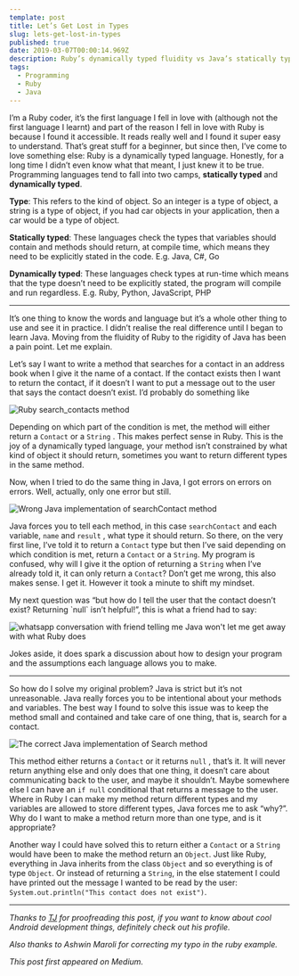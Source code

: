 ```yaml
---
template: post
title: Let’s Get Lost in Types
slug: lets-get-lost-in-types
published: true
date: 2019-03-07T00:00:14.969Z
description: Ruby’s dynamically typed fluidity vs Java’s statically typed rigidity.
tags:
  - Programming
  - Ruby
  - Java
---
```

I’m a Ruby coder, it’s the first language I fell in love with (although not the first language I learnt) and part of the reason I fell in love with Ruby is because I found it accessible. It reads really well and I found it super easy to understand. That’s great stuff for a beginner, but since then, I’ve come to love something else: Ruby is a dynamically typed language. Honestly, for a long time I didn’t even know what that meant, I just knew it to be true. Programming languages tend to fall into two camps, **statically typed** and **dynamically typed**.

**Type**: This refers to the kind of object. So an integer is a type of object, a string is a type of object, if you had car objects in your application, then a car would be a type of object.

**Statically typed**: These languages check the types that variables should contain and methods should return, at compile time, which means they need to be explicitly stated in the code. E.g. Java, C#, Go

**Dynamically typed**: These languages check types at run-time which means that the type doesn’t need to be explicitly stated, the program will compile and run regardless. E.g. Ruby, Python, JavaScript, PHP

- - -

It’s one thing to know the words and language but it’s a whole other thing to use and see it in practice. I didn’t realise the real difference until I began to learn Java. Moving from the fluidity of Ruby to the rigidity of Java has been a pain point. Let me explain.

Let’s say I want to write a method that searches for a contact in an address book when I give it the name of a contact. If the contact exists then I want to return the contact, if it doesn’t I want to put a message out to the user that says the contact doesn’t exist. I’d probably do something like

![Ruby search_contacts method](/images/uploads/types_ruby_search.png " Ruby search_contacts method. I’ve explicitly returned `result` but this is unnecessary in Ruby, Ruby methods return the last thing in the method.")

Depending on which part of the condition is met, the method will either return a `Contact` or a `String` . This makes perfect sense in Ruby. This is the joy of a dynamically typed language, your method isn’t constrained by what kind of object it should return, sometimes you want to return different types in the same method.

Now, when I tried to do the same thing in Java, I got errors on errors on errors. Well, actually, only one error but still.

![Wrong Java implementation of searchContact method](/images/uploads/types_wrong_java.png "Wrong Java implementation of searchContact method")

Java forces you to tell each method, in this case `searchContact` and each variable, `name` and `result` , what type it should return. So there, on the very first line, I’ve told it to return a `Contact` type but then I’ve said depending on which condition is met, return a `Contact` or a `String`. My program is confused, why will I give it the option of returning a `String` when I’ve already told it, it can only return a `Contact`? Don’t get me wrong, this also makes sense. I get it. However it took a minute to shift my mindset.

My next question was “but how do I tell the user that the contact doesn’t exist? Returning \`null\` isn’t helpful!”, this is what a friend had to say:

![whatsapp conversation with friend telling me Java won't let me get away with what Ruby does](/images/uploads/types_whatsapp.png "whatsapp conversation")

Jokes aside, it does spark a discussion about how to design your program and the assumptions each language allows you to make.

- - -

So how do I solve my original problem? Java is strict but it’s not unreasonable. Java really forces you to be intentional about your methods and variables. The best way I found to solve this issue was to keep the method small and contained and take care of one thing, that is, search for a contact.

![The correct Java implementation of Search method](/images/uploads/types_right_java.png "The correct Java implementation of search")

This method either returns a `Contact` or it returns `null` , that’s it. It will never return anything else and only does that one thing, it doesn’t care about communicating back to the user, and maybe it shouldn’t. Maybe somewhere else I can have an `if null` conditional that returns a message to the user. Where in Ruby I can make my method return different types and my variables are allowed to store different types, Java forces me to ask “why?”. Why do I want to make a method return more than one type, and is it appropriate?

Another way I could have solved this to return either a `Contact` or a `String` would have been to make the method return an `Object`. Just like Ruby, everything in Java inherits from the class `Object` and so everything is of type `Object`. Or instead of returning a `String`, in the else statement I could have printed out the message I wanted to be read by the user: `System.out.println("This contact does not exist")`.

- - -

_Thanks to [TJ](https://medium.com/@Tunji_D) for proofreading this post, if you want to know about cool Android development things, definitely check out his profile._

_Also thanks to Ashwin Maroli for correcting my typo in the ruby example._

_This post first appeared on Medium._
